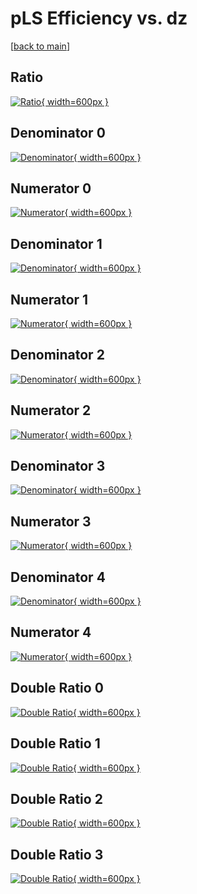 # pLS Efficiency vs. dz

[[back to main](./)]



## Ratio

[![Ratio](../mtv/var/pLS_loweta_13_0_eff_dz.png){ width=600px }](../mtv/var/pLS_loweta_13_0_eff_dz.pdf)

## Denominator 0

[![Denominator](../mtv/den/pLS_loweta_13_0_eff_dz_den0.png){ width=600px }](../mtv/den/pLS_loweta_13_0_eff_dz_den0.pdf)

## Numerator 0

[![Numerator](../mtv/num/pLS_loweta_13_0_eff_dz_num0.png){ width=600px }](../mtv/num/pLS_loweta_13_0_eff_dz_num0.pdf)

## Denominator 1

[![Denominator](../mtv/den/pLS_loweta_13_0_eff_dz_den1.png){ width=600px }](../mtv/den/pLS_loweta_13_0_eff_dz_den1.pdf)

## Numerator 1

[![Numerator](../mtv/num/pLS_loweta_13_0_eff_dz_num1.png){ width=600px }](../mtv/num/pLS_loweta_13_0_eff_dz_num1.pdf)

## Denominator 2

[![Denominator](../mtv/den/pLS_loweta_13_0_eff_dz_den2.png){ width=600px }](../mtv/den/pLS_loweta_13_0_eff_dz_den2.pdf)

## Numerator 2

[![Numerator](../mtv/num/pLS_loweta_13_0_eff_dz_num2.png){ width=600px }](../mtv/num/pLS_loweta_13_0_eff_dz_num2.pdf)

## Denominator 3

[![Denominator](../mtv/den/pLS_loweta_13_0_eff_dz_den3.png){ width=600px }](../mtv/den/pLS_loweta_13_0_eff_dz_den3.pdf)

## Numerator 3

[![Numerator](../mtv/num/pLS_loweta_13_0_eff_dz_num3.png){ width=600px }](../mtv/num/pLS_loweta_13_0_eff_dz_num3.pdf)

## Denominator 4

[![Denominator](../mtv/den/pLS_loweta_13_0_eff_dz_den4.png){ width=600px }](../mtv/den/pLS_loweta_13_0_eff_dz_den4.pdf)

## Numerator 4

[![Numerator](../mtv/num/pLS_loweta_13_0_eff_dz_num4.png){ width=600px }](../mtv/num/pLS_loweta_13_0_eff_dz_num4.pdf)

## Double Ratio 0

[![Double Ratio](../mtv/ratio/pLS_loweta_13_0_eff_dz_ratio0.png){ width=600px }](../mtv/ratio/pLS_loweta_13_0_eff_dz_ratio0.pdf)

## Double Ratio 1

[![Double Ratio](../mtv/ratio/pLS_loweta_13_0_eff_dz_ratio1.png){ width=600px }](../mtv/ratio/pLS_loweta_13_0_eff_dz_ratio1.pdf)

## Double Ratio 2

[![Double Ratio](../mtv/ratio/pLS_loweta_13_0_eff_dz_ratio2.png){ width=600px }](../mtv/ratio/pLS_loweta_13_0_eff_dz_ratio2.pdf)

## Double Ratio 3

[![Double Ratio](../mtv/ratio/pLS_loweta_13_0_eff_dz_ratio3.png){ width=600px }](../mtv/ratio/pLS_loweta_13_0_eff_dz_ratio3.pdf)

